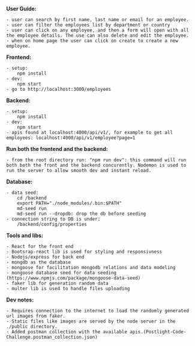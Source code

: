 **User Guide:**

    - user can search by first name, last name or email for an employee.
    - user can filter the employees list by department or country
    - user can click on any employee, and then a form will open with all the employee details. The use can also delete and edit the employee.
    - when on home page the user can click on create to create a new employee.

**Frontend:**

    - setup: 
        npm install
    - dev:
        npm start
    - go to http://localhost:3000/employees

**Backend:**

    - setup: 
        npm install
    - dev:
        npm start
    - apis found at localhost:4000/api/v1/, for example to get all employees: localhost:4000/api/v1/employee?page=1

**Run both the frontend and the backend:**

    - from the root directory run: "npm run dev": this command will run both both the front and the backend concurently. Nodemon is used to run the server to allow smooth dev and instant reload.

**Database:**

    - data seed: 
        cd /backend
        export PATH="./node_modules/.bin:$PATH"
        md-seed run
        md-seed run --dropdb: drop the db before seeding
    - connection string to DB is under:
        /backend/config/properties

**Tools and libs:**

    - React for the front end 
    - Bootsrap-react lib is used for styling and responsivness
    - Nodejs/express for back end
    - mongdb as the database
    - mongoose for facilitation mongodb relations and data modeling
    - mongoose database seed for data seeding (https://www.npmjs.com/package/mongoose-data-seed)
    - faker lib for generation random data
    - multer lib is used to handle files uploading

**Dev notes:**

    - Requires connection to the internet to load the randomly generated url images from faker.
    - Static files like images are served by the node server in the ./public directory.
    - Added postman collection with the available apis.(Postlight-Code-Challenge.postman_collection.json)
